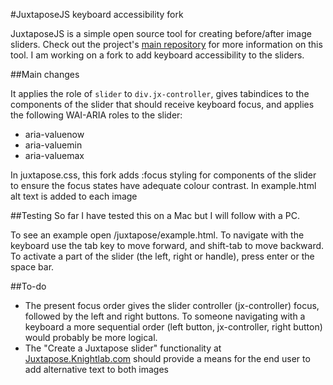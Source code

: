 #JuxtaposeJS keyboard accessibility fork

JuxtaposeJS is a simple open source tool for creating before/after image sliders. Check out the project's <a href="https://github.com/NUKnightLab/juxtapose">main repository</a> for more information on
this tool.  I am working on a fork to add keyboard accessibility to the sliders. 

##Main changes

It applies the role of <code>slider</code> to <code>div.jx-controller</code>, gives tabindices to the components of the slider that should receive keyboard focus,
and applies the following WAI-ARIA roles to the slider: 

<ul>
    <li>aria-valuenow</li>
    <li>aria-valuemin</li>
    <li>aria-valuemax</li>
</ul>

In juxtapose.css, this fork adds :focus styling for components of the slider to ensure the focus states have adequate colour contrast. 
In example.html alt text is added to each image

##Testing 
So far I have tested this on a Mac but I will follow with a PC. 

To see an example open /juxtapose/example.html. 
To navigate with the keyboard use the tab key to move forward, and shift-tab to move backward. To activate a part of the slider (the left, right or handle), press enter or the space bar. 

##To-do
<ul>
    <li>The present focus order gives the slider controller (jx-controller) focus, followed by the left and right buttons. To someone navigating with a keyboard
    a more sequential order (left button, jx-controller, right button) would probably be more logical.</li>
    <li>The "Create a Juxtapose slider" functionality at <a href="http://juxtapose.knightlab.com/">Juxtapose.Knightlab.com</a> should provide a means for the end
    user to add alternative text to both images</li>
 </ul>